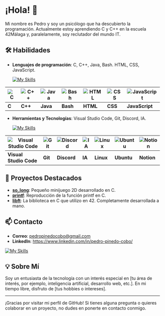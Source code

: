 # ¡Hola! 👋

Mi nombre es Pedro y soy un psicólogo que ha descubierto la programación. Actualmente estoy aprendiendo C y C++ en la escuela 42Málaga y, paralelamente, soy reclutador del mundo IT. 

## 🛠 Habilidades

- **Lenguajes de programación**: C, C++, Java, Bash. HTML, CSS, JavaScript.
  
  <a href="https://github.com/pepinedo/pepinedo">
    <img src="https://skillicons.dev/icons?i=c,cpp,bash,java,html,css" alt="My Skills">
</a>

| ![C](https://skillicons.dev/icons?i=c) | ![C++](https://skillicons.dev/icons?i=cpp) | ![Java](https://skillicons.dev/icons?i=java) | ![Bash](https://skillicons.dev/icons?i=bash) | ![HTML](https://skillicons.dev/icons?i=html) | ![CSS](https://skillicons.dev/icons?i=css) | ![JavaScript](https://skillicons.dev/icons?i=javascript) |
| -------------------------------------- | ------------------------------------------- | -------------------------------------------- | --------------------------------------------- | ------------------------------------------- | ------------------------------------------ | ------------------------------------------------------- |
| **C**                                  | **C++**                                    | **Java**                                     | **Bash**                                     | **HTML**                                    | **CSS**                                    | **JavaScript**                                          |



- **Herramientas y Tecnologías**: Visual Studio Code, Git, Discord, IA.
  
  <a href="https://github.com/pepinedo/pepinedo">
    <img src="https://skillicons.dev/icons?i=vscode,git,discord,ai,linux,ubuntu,notion" alt="My Skills">
</a>

| ![Visual Studio Code](https://skillicons.dev/icons?i=vscode) | ![Git](https://skillicons.dev/icons?i=git) | ![Discord](https://skillicons.dev/icons?i=discord) | ![IA](https://skillicons.dev/icons?i=ai) | ![Linux](https://skillicons.dev/icons?i=linux) | ![Ubuntu](https://skillicons.dev/icons?i=ubuntu) | ![Notion](https://skillicons.dev/icons?i=notion) |
| ------------------------------------------------------------ | ----------------------------------------- | --------------------------------------------------- | ----------------------------------------- | ----------------------------------------------- | ----------------------------------------------- | ----------------------------------------------- |
| **Visual Studio Code**                                       | **Git**                                   | **Discord**                                         | **IA**                                    | **Linux**                                      | **Ubuntu**                                      | **Notion**                                      |


## 🚀 Proyectos Destacados

- **[so_long](https://github.com/pepinedo/so_long)**: Pequeño minijuego 2D desarrollado en C.
- **[printf](https://github.com/pepinedo/Printf)**: Reproducción de la función printf en C. 
- **[libft](https://github.com/pepinedo/Libft)**: La biblioteca en C que utilizo en 42. Completamente desarrollada a mano.

## 📫 Contacto

- **Correo**: pedropinedocobo@gmail.com
- **LinkedIn**: https://www.linkedin.com/in/pedro-pinedo-cobo/

<a href="https://github.com/francfer-art/francfer-art">
    <img src="https://skillicons.dev/icons?i=c,cpp,python,html,css" alt="My Skills">
</a>

## 💡 Sobre Mí

Soy un entusiasta de la tecnología con un interés especial en [tu área de interés, por ejemplo, inteligencia artificial, desarrollo web, etc.]. En mi tiempo libre, disfruto de [tus hobbies o intereses].

---

¡Gracias por visitar mi perfil de GitHub! Si tienes alguna pregunta o quieres colaborar en un proyecto, no dudes en ponerte en contacto conmigo.
